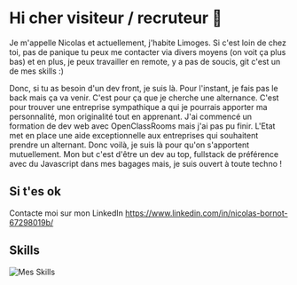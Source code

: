 # Hi cher visiteur / recruteur 👋

Je m'appelle Nicolas et actuellement, j'habite Limoges. Si c'est loin de chez toi, pas de panique tu peux me contacter via divers moyens (on voit ça plus bas) et en plus, je peux travailler en remote, y a pas de soucis, git c'est un de mes skills :)

Donc, si tu as besoin d'un dev front, je suis là. Pour l'instant, je fais pas le back mais ça va venir. C'est pour ça que je cherche une alternance. C'est pour trouver une entreprise sympathique a qui je pourrais apporter ma personnalité, mon originalité tout en apprenant. J'ai commencé un formation de dev web avec OpenClassRooms mais j'ai pas pu finir. L'Etat met en place une aide exceptionnelle aux entreprises qui souhaitent prendre un alternant. Donc voilà, je suis là pour qu'on s'apportent mutuellement. Mon but c'est d'être un dev au top, fullstack de préférence avec du Javascript dans mes bagages mais, je suis ouvert à toute techno !

## Si t'es ok

Contacte moi sur mon LinkedIn <https://www.linkedin.com/in/nicolas-bornot-67298019b/>

## Skills 

![Mes Skills](https://nsm09.casimages.com/img/2020/11/12//2011121110558597417122366.jpg)


